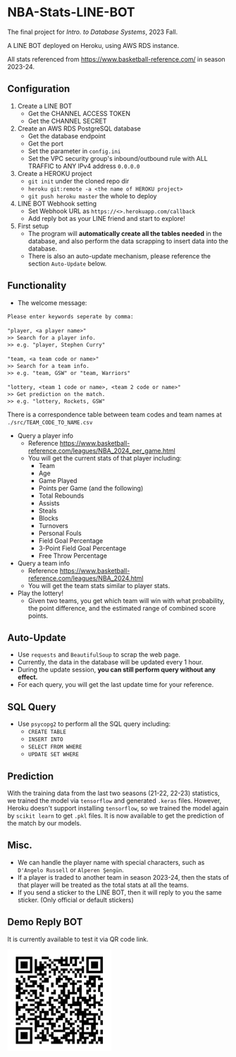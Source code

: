 # NBA-Stats-LINE-BOT
The final project for *Intro. to Database Systems*, 2023 Fall.

A LINE BOT deployed on Heroku, using AWS RDS instance.

All stats referenced from <https://www.basketball-reference.com/> in season 2023-24.

## Configuration
1. Create a LINE BOT
	- Get the CHANNEL ACCESS TOKEN
	- Get the CHANNEL SECRET
2. Create an AWS RDS PostgreSQL database
	- Get the database endpoint
	- Get the port
	- Set the parameter in `config.ini`
	- Set the VPC security group's inbound/outbound rule with ALL TRAFFIC to ANY IPv4 address `0.0.0.0`
3. Create a HEROKU project
	- `git init` under the cloned repo dir
	- `heroku git:remote -a <the name of HEROKU project>`
	- `git push heroku master` the whole to deploy
4. LINE BOT Webhook setting
	- Set Webhook URL as `https://<>.herokuapp.com/callback`
	- Add reply bot as your LINE friend and start to explore!
5. First setup
    - The program will **automatically create all the tables needed** in the database, and also perform the data scrapping to insert data into the database.
    - There is also an auto-update mechanism, please reference the section `Auto-Update` below.

## Functionality
- The welcome message:
```
Please enter keywords seperate by comma:

"player, <a player name>"
>> Search for a player info.
>> e.g. "player, Stephen Curry"

"team, <a team code or name>"
>> Search for a team info.
>> e.g. "team, GSW" or "team, Warriors"

"lottery, <team 1 code or name>, <team 2 code or name>"
>> Get prediction on the match.
>> e.g. "lottery, Rockets, GSW"
```
There is a correspondence table between team codes and team names at `./src/TEAM_CODE_TO_NAME.csv`
- Query a player info
    - Reference <https://www.basketball-reference.com/leagues/NBA_2024_per_game.html>
    - You will get the current stats of that player including:
        - Team
        - Age
        - Game Played
        - Points per Game (and the following)
        - Total Rebounds
        - Assists
        - Steals
        - Blocks
        - Turnovers
        - Personal Fouls
        - Field Goal Percentage
        - 3-Point Field Goal Percentage
        - Free Throw Percentage
- Query a team info
    - Reference <https://www.basketball-reference.com/leagues/NBA_2024.html>
    - You will get the team stats similar to player stats.
- Play the lottery!
    - Given two teams, you get which team will win with what probability, the point difference, and the estimated range of combined score points.

## Auto-Update
- Use `requests` and `BeautifulSoup` to scrap the web page.
- Currently, the data in the database will be updated every 1 hour.
- During the update session, **you can still perform query without any effect.**
- For each query, you will get the last update time for your reference.

## SQL Query
- Use `psycopg2` to perform all the SQL query including:
    - `CREATE TABLE`
    - `INSERT INTO`
    - `SELECT FROM WHERE`
    - `UPDATE SET WHERE`

## Prediction
With the training data from the last two seasons (21-22, 22-23) statistics, we trained the model via `tensorflow` and generated `.keras` files. However, Heroku doesn't support installing `tensorflow`, so we trained the model again by `scikit learn` to get `.pkl` files. It is now available to get the prediction of the match by our models.

## Misc.
- We can handle the player name with special characters, such as `D'Angelo Russell` or `Alperen Şengün`.
- If a player is traded to another team in season 2023-24, then the stats of that player will be treated as the total stats at all the teams.
- If you send a sticker to the LINE BOT, then it will reply to you the same sticker. (Only official or default stickers)

## Demo Reply BOT
It is currently available to test it via QR code link.

![](qrCode.png)